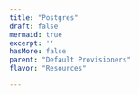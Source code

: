 ```yaml
---
title: "Postgres"
draft: false
mermaid: true
excerpt: ''
hasMore: false
parent: "Default Provisioners"
flavor: "Resources"

---
```


